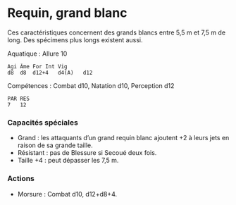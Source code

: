 
# Requin, grand blanc
Ces caractéristiques concernent des grands blancs entre 5,5 m et 7,5 m de long. Des spécimens plus longs existent aussi.

Aquatique : Allure 10

	Agi	Âme	For	Int	Vig
	d8	d8	d12+4	d4(A)	d12

Compétences : Combat d10, Natation d10, Perception d12

	PAR	RES
	7	12

### Capacités spéciales
- Grand : les attaquants d’un grand requin blanc ajoutent +2 à leurs jets en raison de sa grande taille.
- Résistant : pas de Blessure si Secoué deux fois.
- Taille +4 : peut dépasser les 7,5 m.

### Actions
- Morsure	: Combat d10, d12+d8+4.

